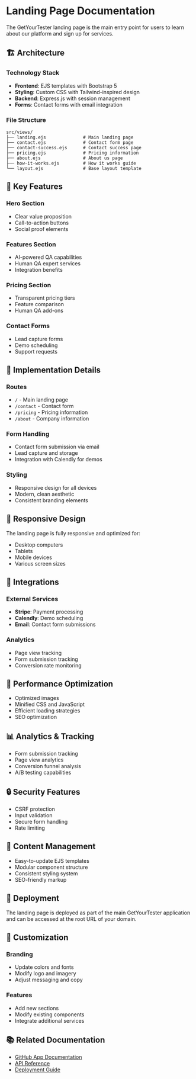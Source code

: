 # Landing Page Documentation

The GetYourTester landing page is the main entry point for users to learn about our platform and sign up for services.

## 🏗️ **Architecture**

### **Technology Stack**
- **Frontend**: EJS templates with Bootstrap 5
- **Styling**: Custom CSS with Tailwind-inspired design
- **Backend**: Express.js with session management
- **Forms**: Contact forms with email integration

### **File Structure**
```
src/views/
├── landing.ejs              # Main landing page
├── contact.ejs              # Contact form page
├── contact-success.ejs      # Contact success page
├── pricing.ejs              # Pricing information
├── about.ejs                # About us page
├── how-it-works.ejs         # How it works guide
└── layout.ejs               # Base layout template
```

## 🎯 **Key Features**

### **Hero Section**
- Clear value proposition
- Call-to-action buttons
- Social proof elements

### **Features Section**
- AI-powered QA capabilities
- Human QA expert services
- Integration benefits

### **Pricing Section**
- Transparent pricing tiers
- Feature comparison
- Human QA add-ons

### **Contact Forms**
- Lead capture forms
- Demo scheduling
- Support requests

## 🔧 **Implementation Details**

### **Routes**
- `/` - Main landing page
- `/contact` - Contact form
- `/pricing` - Pricing information
- `/about` - Company information

### **Form Handling**
- Contact form submission via email
- Lead capture and storage
- Integration with Calendly for demos

### **Styling**
- Responsive design for all devices
- Modern, clean aesthetic
- Consistent branding elements

## 📱 **Responsive Design**

The landing page is fully responsive and optimized for:
- Desktop computers
- Tablets
- Mobile devices
- Various screen sizes

## 🔗 **Integrations**

### **External Services**
- **Stripe**: Payment processing
- **Calendly**: Demo scheduling
- **Email**: Contact form submissions

### **Analytics**
- Page view tracking
- Form submission tracking
- Conversion rate monitoring

## 🚀 **Performance Optimization**

- Optimized images
- Minified CSS and JavaScript
- Efficient loading strategies
- SEO optimization

## 📊 **Analytics & Tracking**

- Form submission tracking
- Page view analytics
- Conversion funnel analysis
- A/B testing capabilities

## 🔒 **Security Features**

- CSRF protection
- Input validation
- Secure form handling
- Rate limiting

## 📝 **Content Management**

- Easy-to-update EJS templates
- Modular component structure
- Consistent styling system
- SEO-friendly markup

## 🚀 **Deployment**

The landing page is deployed as part of the main GetYourTester application and can be accessed at the root URL of your domain.

## 🔧 **Customization**

### **Branding**
- Update colors and fonts
- Modify logo and imagery
- Adjust messaging and copy

### **Features**
- Add new sections
- Modify existing components
- Integrate additional services

## 📚 **Related Documentation**

- [GitHub App Documentation](../github-app/)
- [API Reference](../api/)
- [Deployment Guide](../deployment/)
